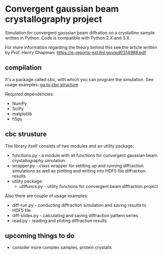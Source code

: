 # Convergent gaussian beam crystallography project
Simulation for convergent gaussian beam diffration on a crystalline sample written in Python. Code is compatible with Python 2.X and 3.X.

For more information regarding the theory behind this see the article written by Prof. Henry Chapman:
https://e-reports-ext.llnl.gov/pdf/314988.pdf

## compilation

It's a package called cbc, with which you can program the simulation. See usage examples: [go to cbc structure](#cbc-structure)

Required dependencies:

- NumPy
- SciPy
- matplotlib
- h5py

## cbc strusture

The library itself consists of two modules and an utility package:

- functions.py - a module with all functions for convergent gaussian beam crystallography simulation
- wrapper.py - class wrapper for settting up and running diffraction simulations as well as plotting and writing into HDF5 file diffraction results
- utility package:
    - utilfuncs.py - utility functions for convergent beam diffraction project

Also there are couple of usage examples:

- diff-run.py - conducting diffraction simulation and saving results to HDF5 file
- diff-slides.py - calculating and saving diffraction pattern series
- read.py - reading and ploting diffraction results

## upcoming things to do

- consider more complex samples, protein crystalls